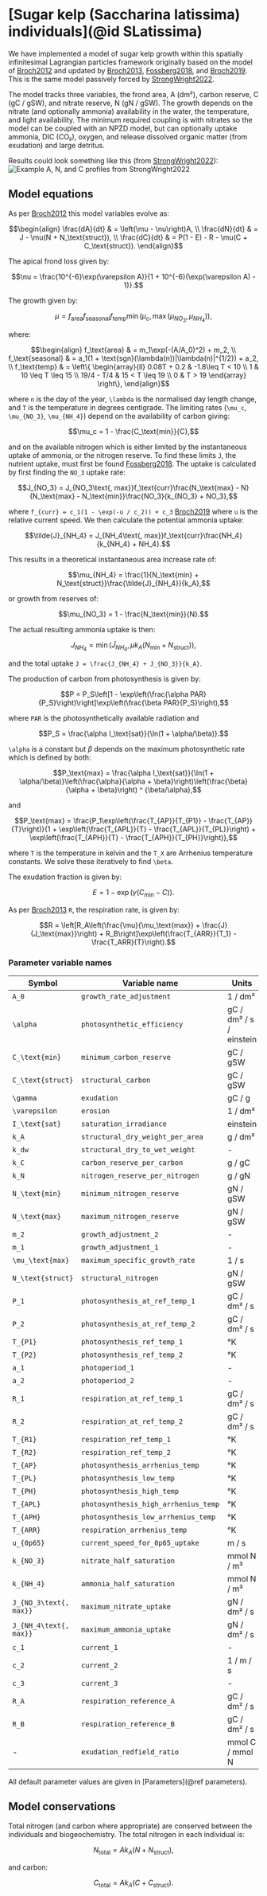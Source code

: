 # [Sugar kelp (Saccharina latissima) individuals](@id SLatissima)

We have implemented a model of sugar kelp growth within this spatially infinitesimal Lagrangian particles framework originally based on the model of [Broch2012](@citet) and updated by [Broch2013](@citet), [Fossberg2018](@citet), and [Broch2019](@citet). This is the same model passively forced by [StrongWright2022](@citet).

The model tracks three variables, the frond area, A (dm²), carbon reserve, C (gC / gSW), and nitrate reserve, N (gN / gSW). The growth depends on the nitrate (and optionally ammonia) availability in the water, the temperature, and light availability. The minimum required coupling is with nitrates so the model can be coupled with an NPZD model, but can optionally uptake ammonia, DIC (CO₂), oxygen, and release dissolved organic matter (from exudation) and large detritus.  

Results could look something like this (from [StrongWright2022](@citet)):
![Example A, N, and C profiles from [StrongWright2022](@citet)](https://www.frontiersin.org/files/Articles/793977/fmars-08-793977-HTML/image_m/fmars-08-793977-g002.jpg)

## Model equations

As per [Broch2012](@citet) this model variables evolve as:

```math
\begin{align}
\frac{dA}{dt} & = \left(\mu - \nu\right)A, \\
\frac{dN}{dt} & = J - \mu(N + N_\text{struct}), \\
\frac{dC}{dt} & = P(1 - E) - R - \mu(C + C_\text{struct}).
\end{align}
```

The apical frond loss given by:

```math
\nu = \frac{10^{-6}\exp(\varepsilon A)}{1 + 10^{-6}(\exp(\varepsilon A) - 1)}.
```

The growth given by:

```math
\mu = f_\text{area}f_\text{seasonal}f_\text{temp}\min\left(\mu_c, \max(\mu_{NO_3}, \mu_{NH_4})\right),
```

where:

```math
\begin{align}
f_\text{area} & = m_1\exp(-(A/A_0)^2) + m_2, \\
f_\text{seasonal} & = a_1(1 + \text{sgn}(\lambda(n))|\lambda(n)|^{1/2}) + a_2, \\
f_\text{temp} & = \left\{ \begin{array}{ll}
                      0.08T + 0.2 & -1.8\leq T < 10 \\
                      1           & 10 \leq T \leq 15 \\
                      19/4 - T/4  & 15 < T \leq 19 \\
                      0           & T > 19
                   \end{array} \right\},
\end{align}
```

where ``n`` is the day of the year, ``\lambda`` is the normalised day length change, and ``T`` is the temperature in degrees centigrade. The limiting rates (``\mu_c``, ``\mu_{NO_3}``, ``\mu_{NH_4}``) depend on the availability of carbon giving:

```math
\mu_c = 1 - \frac{C_\text{min}}{C},
```

and on the available nitrogen which is either limited by the instantaneous uptake of ammonia, or the nitrogen reserve. To find these limits ``J``, the nutrient uptake, must first be found [Fossberg2018](@citep). The uptake is calculated by first finding the ``NO_3`` uptake rate:

```math
J_{NO_3} = J_{NO_3\text{, max}}f_\text{curr}\frac{N_\text{max} - N}{N_\text{max} - N_\text{min}}\frac{NO_3}{k_{NO_3} + NO_3},
```

where ``f_{curr} = c_1(1 - \exp(-u / c_2)) + c_3`` [Broch2019](@citep) where ``u`` is the relative current speed. We then calculate the potential ammonia uptake:

```math
\tilde{J}_{NH_4} = J_{NH_4\text{, max}}f_\text{curr}\frac{NH_4}{k_{NH_4} + NH_4}.
```

This results in a theoretical instantaneous area increase rate of:

```math
\mu_{NH_4} = \frac{1}{N_\text{min} + N_\text{struct}}\frac{\tilde{J}_{NH_4}}{k_A},
```

or growth from reserves of:

```math
\mu_{NO_3} = 1 - \frac{N_\text{min}}{N}.
```

The actual resulting ammonia uptake is then:

```math
J_{NH_4} = \min\left(\tilde{J}_{NH_4}, \mu k_A (N_\text{min} + N_\text{struct})\right),
```

and the total uptake ``J = \frac{J_{NH_4} + J_{NO_3}}{k_A}``.

The production of carbon from photosynthesis is given by:

```math
P = P_S\left[1 - \exp\left(\frac{\alpha PAR}{P_S}\right)\right]\exp\left(\frac{\beta PAR}{P_S}\right),
```

where ``PAR`` is the photosynthetically available radiation and

```math
P_S = \frac{\alpha I_\text{sat}}{\ln(1 + \alpha/\beta)}.
```

``\alpha`` is a constant but $\beta$ depends on the maximum photosynthetic rate which is defined by both:

```math
P_\text{max} = \frac{\alpha I_\text{sat}}{\ln(1 + \alpha/\beta)}\left(\frac{\alpha}{\alpha + \beta}\right)\left(\frac{\beta}{\alpha + \beta}\right) ^ {\beta/\alpha},
```

and

```math
P_\text{max} = \frac{P_1\exp\left(\frac{T_{AP}}{T_{P1}} - \frac{T_{AP}}{T}\right)}{1 + \exp\left(\frac{T_{APL}}{T} - \frac{T_{APL}}{T_{PL}}\right) + \exp\left(\frac{T_{APH}}{T} - \frac{T_{APH}}{T_{PH}}\right)},
```

where ``T`` is the temperature in kelvin and the ``T_X`` are Arrhenius temperature constants. We solve these iteratively to find ``\beta``.

The exudation fraction is given by:

```math
E = 1 - \exp\left(\gamma(C_\min - C)\right).
```

As per [Broch2013](@citet) ``R``, the respiration rate, is given by:

```math
R = \left[R_A\left(\frac{\mu}{\mu_\text{max}} + \frac{J}{J_\text{max}}\right) + R_B\right]\exp\left(\frac{T_{ARR}}{T_1} - \frac{T_ARR}{T}\right).
```

### Parameter variable names

| Symbol                   | Variable name                        | Units                   |
|--------------------------|--------------------------------------|-------------------------|
| ``A_0``                  | `growth_rate_adjustment`             | 1 / dm²                 |
| ``\alpha``               | `photosynthetic_efficiency`          | gC / dm² / s / einstein |
| ``C_\text{min}``         | `minimum_carbon_reserve`             | gC / gSW                |
| ``C_\text{struct}``      | `structural_carbon`                  | gC / gSW                |
| ``\gamma``               | `exudation`                          | gC / g                  |
| ``\varepsilon``          | `erosion`                            | 1 / dm²                 |
| ``I_\text{sat}``         | `saturation_irradiance`              | einstein                |
| ``k_A``                  | `structural_dry_weight_per_area`     | g / dm²                 |
| ``k_dw``                 | `structural_dry_to_wet_weight`       | -                       |
| ``k_C``                  | `carbon_reserve_per_carbon`          | g / gC                  |
| ``k_N``                  | `nitrogen_reserve_per_nitrogen`      | g / gN                  |
| ``N_\text{min}``         | `minimum_nitrogen_reserve`           | gN / gSW                |
| ``N_\text{max}``         | `maximum_nitrogen_reserve`           | gN / gSW                |
| ``m_2``                  | `growth_adjustment_2`               | -                       |
| ``m_1``                  | `growth_adjustment_1`               | -                       |
| ``\mu_\text{max}``       | `maximum_specific_growth_rate`       | 1 / s                   |
| ``N_\text{struct}``      | `structural_nitrogen`                | gN / gSW                |
| ``P_1``                  | `photosynthesis_at_ref_temp_1`       | gC / dm² / s            |
| ``P_2``                  | `photosynthesis_at_ref_temp_2`       | gC / dm² / s            |
| ``T_{P1}``               | `photosynthesis_ref_temp_1`          | °K                      |
| ``T_{P2}``               | `photosynthesis_ref_temp_2`          | °K                      |
| ``a_1``                  | `photoperiod_1`                      | -                       |
| ``a_2``                  | `photoperiod_2`                      | -                       |
| ``R_1``                  | `respiration_at_ref_temp_1`          | gC / dm² / s            |
| ``R_2``                  | `respiration_at_ref_temp_2`          | gC / dm² / s            |
| ``T_{R1}``               | `respiration_ref_temp_1`             | °K                      |
| ``T_{R2}``               | `respiration_ref_temp_2`             | °K                      |
| ``T_{AP}``               | `photosynthesis_arrhenius_temp`      | °K                      |
| ``T_{PL}``               | `photosynthesis_low_temp`            | °K                      |
| ``T_{PH}``               | `photosynthesis_high_temp`           | °K                      |
| ``T_{APL}``              | `photosynthesis_high_arrhenius_temp` | °K                      |
| ``T_{APH}``              | `photosynthesis_low_arrhenius_temp`  | °K                      |
| ``T_{ARR}``              | `respiration_arrhenius_temp`         | °K                      |
| ``u_{0p65}``             | `current_speed_for_0p65_uptake`      | m / s                   |
| ``k_{NO_3}``             | `nitrate_half_saturation`            | mmol N / m³             |
| ``k_{NH_4}``             | `ammonia_half_saturation`            | mmol N / m³             |
| ``J_{NO_3\text{, max}}`` | `maximum_nitrate_uptake`             | gN / dm² / s            |
| ``J_{NH_4\text{, max}}`` | `maximum_ammonia_uptake`             | gN / dm² / s            |
| ``c_1``                  | `current_1`                          | -                       |
| ``c_2``                  | `current_2`                          | 1 / m / s               |
| ``c_3``                  | `current_3`                          | -                       |
| ``R_A``                  | `respiration_reference_A`            | gC / dm² / s            |
| ``R_B``                  | `respiration_reference_B`            | gC / dm² / s            |
| -                        | `exudation_redfield_ratio`           | mmol C / mmol N         |

All default parameter values are given in [Parameters](@ref parameters).

## Model conservations

Total nitrogen (and carbon where appropriate) are conserved between the individuals and biogeochemistry. The total nitrogen in each individual is:

```math
N_\text{total} = Ak_A(N + N_\text{struct}),
```

and carbon:

```math
C_\text{total} = Ak_A(C + C_\text{struct}).
```
